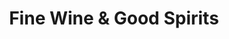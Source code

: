 ---
title: "Fine Wine & Good Spirits"
url: /dresher/fine-wine-und-good-spirits/
shop: Spirituosen
---